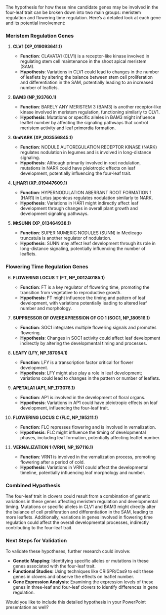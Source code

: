 The hypothesis for how these nine candidate genes may be involved in the four-leaf trait can be broken down into two main groups: meristem regulation and flowering time regulation. Here’s a detailed look at each gene and its potential involvement:

### Meristem Regulation Genes

1. **CLV1 (XP_019093641.1)**
   - **Function**: CLAVATA1 (CLV1) is a receptor-like kinase involved in regulating stem cell maintenance in the shoot apical meristem (SAM).
   - **Hypothesis**: Variations in CLV1 could lead to changes in the number of leaflets by altering the balance between stem cell proliferation and differentiation in the SAM, potentially leading to an increased number of leaflets.

2. **BAM3 (NP_193760.1)**
   - **Function**: BARELY ANY MERISTEM 3 (BAM3) is another receptor-like kinase involved in meristem regulation, functioning similarly to CLV1.
   - **Hypothesis**: Mutations or specific alleles in BAM3 might influence leaflet number by affecting the signaling pathways that control meristem activity and leaf primordia formation.

3. **GmNARK (XP_003556845.1)**
   - **Function**: NODULE AUTOREGULATION RECEPTOR KINASE (NARK) regulates nodulation in legumes and is involved in long-distance signaling.
   - **Hypothesis**: Although primarily involved in root nodulation, mutations in NARK could have pleiotropic effects on leaf development, potentially influencing the four-leaf trait.

4. **LjHAR1 (XP_019447609.1)**
   - **Function**: HYPERNODULATION ABERRANT ROOT FORMATION 1 (HAR1) in Lotus japonicus regulates nodulation similarly to NARK.
   - **Hypothesis**: Variations in HAR1 might indirectly affect leaf development through changes in overall plant growth and development signaling pathways.

5. **MtSUNN (XP_013464938.1)**
   - **Function**: SUPER NUMERIC NODULES (SUNN) in Medicago truncatula is another regulator of nodulation.
   - **Hypothesis**: SUNN may affect leaf development through its role in long-distance signaling, potentially influencing the number of leaflets.

### Flowering Time Regulation Genes

6. **FLOWERING LOCUS T (FT, NP_001240185.1)**
   - **Function**: FT is a key regulator of flowering time, promoting the transition from vegetative to reproductive growth.
   - **Hypothesis**: FT might influence the timing and pattern of leaf development, with variations potentially leading to altered leaf number and morphology.

7. **SUPPRESSOR OF OVEREXPRESSION OF CO 1 (SOC1, NP_180516.1)**
   - **Function**: SOC1 integrates multiple flowering signals and promotes flowering.
   - **Hypothesis**: Changes in SOC1 activity could affect leaf development indirectly by altering the developmental timing and processes.

8. **LEAFY (LFY, NP_187054.1)**
   - **Function**: LFY is a transcription factor critical for flower development.
   - **Hypothesis**: LFY might also play a role in leaf development; variations could lead to changes in the pattern or number of leaflets.

9. **APETALA1 (AP1, NP_173076.1)**
   - **Function**: AP1 is involved in the development of floral organs.
   - **Hypothesis**: Variations in AP1 could have pleiotropic effects on leaf development, influencing the four-leaf trait.

10. **FLOWERING LOCUS C (FLC, NP_195211.1)**
    - **Function**: FLC represses flowering and is involved in vernalization.
    - **Hypothesis**: FLC might influence the timing of developmental phases, including leaf formation, potentially affecting leaflet number.

11. **VERNALIZATION 1 (VRN1, NP_197116.1)**
    - **Function**: VRN1 is involved in the vernalization process, promoting flowering after a period of cold.
    - **Hypothesis**: Variations in VRN1 could affect the developmental timeline, potentially influencing leaf morphology and number.

### Combined Hypothesis

The four-leaf trait in clovers could result from a combination of genetic variations in these genes affecting meristem regulation and developmental timing. Mutations or specific alleles in CLV1 and BAM3 might directly alter the balance of cell proliferation and differentiation in the SAM, leading to more leaflets. Additionally, variations in genes involved in flowering time regulation could affect the overall developmental processes, indirectly contributing to the four-leaf trait.

### Next Steps for Validation

To validate these hypotheses, further research could involve:
- **Genetic Mapping**: Identifying specific alleles or mutations in these genes associated with the four-leaf trait.
- **Functional Studies**: Using techniques like CRISPR/Cas9 to edit these genes in clovers and observe the effects on leaflet number.
- **Gene Expression Analysis**: Examining the expression levels of these genes in three-leaf and four-leaf clovers to identify differences in gene regulation.

Would you like to include this detailed hypothesis in your PowerPoint presentation as well?